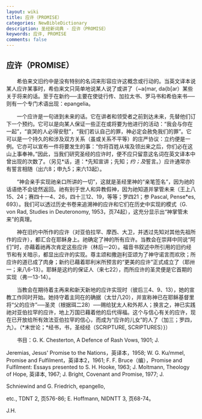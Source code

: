 ```yaml
---
layout: wiki
title: 应许（PROMISE）
categories: NewBibleDictionary
description: 圣经新词典 - 应许（PROMISE）
keywords: 应许, PROMISE
comments: false
---
```


## 应许（PROMISE）

　　希伯来文旧约中是没有特别的名词来形容应许这概念或行动的。当英文译本说某人应许某事时，希伯来文只简单地说某人说了或讲了（~a{mar, da{b[ar）某些关于将来的话。至于在新约──主要在使徒行传、加拉太书、罗马书和希伯来书──则有一个专门术语出现：epangelia。

　　一个应许是一句进到未来的话。它在讲者和领受者之前到达未来，先替他们订下一个预约。它可以是向某人保证一些正在或将要为他进行的活动：“我会与你在一起”，“哀哭的人必得安慰”，“我们若认自己的罪，神必定会赦免我们的罪”。它可以是一个持久的和涉及双方关系（虽或关系不平等）的庄严协议：立约便是一例。它亦可以宣布一件将要发生的事：“你将百姓从埃及领出来之后，你们必在这山上事奉神。”因此，当我们研究圣经的应许时，便不应只留意这名词在英文译本中曾出现的次数了。（另见*话，道：*先知宣讲；先知；*约；及*誓言。）应许通常亦有誓言相随（出六8；申九5；来六13起）。

　　“神会亲手实现祂亲口所讲的一切”，这就是圣经里神的“亲笔签名”，因为祂的话语绝不会徒然返回。祂有别于世人和异教假神，因为祂知道并掌管未来（王上八15、24；赛四十一4、26，四十三12、19，等等；罗四21；参 Pascal, Pense*es, 693）。我们可以透过历史书卷来追溯神的应许和它们在历史中实现的模式（G. von Rad, Studies in Deuteronomy, 1953，页74起），这充分显示出“神掌管未来”的真理。

　　神在旧约中所作的应许（对亚伯拉罕、摩西、大卫，并透过先知对其他先祖所作的应许），都汇合在耶稣身上。祂确定了神的所有应许。当教会在崇拜中同说“阿们”时，亦藉着祂再次肯定这些应许（林后一20）。福音书叙述中所引用的旧约经节和有关暗示，都显出应许的实现。尊主颂和撒迦利亚颂为了神守诺言而欢欣；所应许的道已成了肉身；新约已藉着耶利米所预言的“更美的应许”正式成立了（耶卅一；来八6-13）。耶稣是这约的保证人（来七22），而所应许的圣灵便是它首期的实现（弗一13-14）。

　　当教会在期待着主再来和新天新地的应许实现时（彼后三4、9、13），她的宣教工作同时开始。她持守着主同在的确据（太廿八20），并宣称神已在耶稣基督里将“父的应许”──圣灵（根据珥二28）──赐给犹太人和外邦人；换言之，神已实践祂对亚伯拉罕的应许，地上万国已藉着他的后代得福。这个与信心有关的应许，现在已开放给所有效法亚伯拉罕的信心，而成为“应许的儿女”的人了（加三；罗四，九）。（*末世论；*经书，书，圣经经（SCRIPTURE, SCRIPTURES）}）

　　书目：G. K. Chesterton, A Defence of Rash Vows, 1901; J.

Jeremias, Jesus' Promise to the Nations，英译本，1958; W. G. Ku/mmel, Promise and Fulfilment，英译本2，1961; F. F. Bruce（编），Promise and Fulfilment: Essays presented to S. H. Hooke, 1963; J. Moltmann, Theology of Hope, 英译本, 1967; J. Bright, Covenant and Promise, 1977; J.

Schniewind and G. Friedrich, epangello,

etc., TDNT 2, 页576-86; E. Hoffmann, NIDNTT 3, 页68-74。

J.H.








